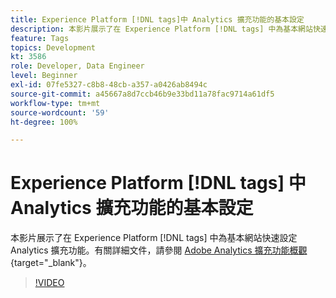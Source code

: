 ```yaml
---
title: Experience Platform [!DNL tags]中 Analytics 擴充功能的基本設定
description: 本影片展示了在 Experience Platform [!DNL tags] 中為基本網站快速設定 Analytics 擴充功能。
feature: Tags
topics: Development
kt: 3586
role: Developer, Data Engineer
level: Beginner
exl-id: 07fe5327-c8b8-48cb-a357-a0426ab8494c
source-git-commit: a45667a8d7ccb46b9e33bd11a78fac9714a61df5
workflow-type: tm+mt
source-wordcount: '59'
ht-degree: 100%

---
```


# Experience Platform [!DNL tags] 中 Analytics 擴充功能的基本設定

本影片展示了在 Experience Platform [!DNL tags] 中為基本網站快速設定 Analytics 擴充功能。有關詳細文件，請參閱 [Adobe Analytics 擴充功能概觀](https://experienceleague.adobe.com/docs/experience-platform/tags/extensions/client/analytics/overview.html?lang=zh-Hant){target="_blank"}。

>[!VIDEO](https://video.tv.adobe.com/v/28751/?quality=12&learn=on)
